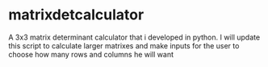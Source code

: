 # matrixdetcalculator
A 3x3 matrix determinant calculator that i developed in python.
I will update this script to calculate larger matrixes and make inputs for the user to choose how many rows and columns he will want
